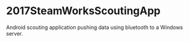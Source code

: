 # 2017SteamWorksScoutingApp
Android scouting application pushing data using bluetooth to a Windows server.
